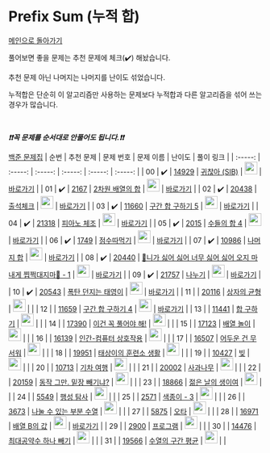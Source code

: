 # Prefix Sum (누적 합)

[메인으로 돌아가기](https://github.com/tony9402/baekjoon)

풀어보면 좋을 문제는 추천 문제에 체크(:heavy_check_mark:) 해놨습니다.

추천 문제 아닌 나머지는 나머지를 난이도 섞었습니다.

누적합은 단순히 이 알고리즘만 사용하는 문제보다 누적합과 다른 알고리즘을 섞어 쓰는 경우가 많습니다.

<br>

***❗️❗️꼭 문제를 순서대로 안풀어도 됩니다.❗️❗️***

[백준 문제집](https://www.acmicpc.net/workbook/view/7274)
|          순번          |        추천 문제         |        문제 번호         |        문제 이름         |         난이도          |        풀이 링크         |
| :-----: | :-----: | :-----: | :-----: | :-----: | :-----: |
| 00 |  :heavy_check_mark:  | <a href="https://www.acmicpc.net/problem/14929" target="_blank">14929</a> | <a href="https://www.acmicpc.net/problem/14929" target="_blank">귀찮아 (SIB)</a> | <img height="25px" width="25px" src="https://static.solved.ac/tier_small/6.svg"/> | <a href="./../solution/prefix_sum/14929">바로가기</a> |
| 01 |  :heavy_check_mark:  | <a href="https://www.acmicpc.net/problem/2167" target="_blank">2167</a> | <a href="https://www.acmicpc.net/problem/2167" target="_blank">2차원 배열의 합</a> | <img height="25px" width="25px" src="https://static.solved.ac/tier_small/6.svg"/> | <a href="./../solution/prefix_sum/2167">바로가기</a> |
| 02 |  :heavy_check_mark:  | <a href="https://www.acmicpc.net/problem/20438" target="_blank">20438</a> | <a href="https://www.acmicpc.net/problem/20438" target="_blank">출석체크</a> | <img height="25px" width="25px" src="https://static.solved.ac/tier_small/9.svg"/> | <a href="./../solution/prefix_sum/20438">바로가기</a> |
| 03 |  :heavy_check_mark:  | <a href="https://www.acmicpc.net/problem/11660" target="_blank">11660</a> | <a href="https://www.acmicpc.net/problem/11660" target="_blank">구간 합 구하기 5</a> | <img height="25px" width="25px" src="https://static.solved.ac/tier_small/10.svg"/> | <a href="./../solution/prefix_sum/11660">바로가기</a> |
| 04 |  :heavy_check_mark:  | <a href="https://www.acmicpc.net/problem/21318" target="_blank">21318</a> | <a href="https://www.acmicpc.net/problem/21318" target="_blank">피아노 체조</a> | <img height="25px" width="25px" src="https://static.solved.ac/tier_small/10.svg"/> | <a href="./../solution/prefix_sum/21318">바로가기</a> |
| 05 |  :heavy_check_mark:  | <a href="https://www.acmicpc.net/problem/2015" target="_blank">2015</a> | <a href="https://www.acmicpc.net/problem/2015" target="_blank">수들의 합 4</a> | <img height="25px" width="25px" src="https://static.solved.ac/tier_small/12.svg"/> | <a href="./../solution/prefix_sum/2015">바로가기</a> |
| 06 |  :heavy_check_mark:  | <a href="https://www.acmicpc.net/problem/1749" target="_blank">1749</a> | <a href="https://www.acmicpc.net/problem/1749" target="_blank">점수따먹기</a> | <img height="25px" width="25px" src="https://static.solved.ac/tier_small/12.svg"/> | <a href="./../solution/prefix_sum/1749">바로가기</a> |
| 07 |  :heavy_check_mark:  | <a href="https://www.acmicpc.net/problem/10986" target="_blank">10986</a> | <a href="https://www.acmicpc.net/problem/10986" target="_blank">나머지 합</a> | <img height="25px" width="25px" src="https://static.solved.ac/tier_small/13.svg"/> | <a href="./../solution/prefix_sum/10986">바로가기</a> |
| 08 |  :heavy_check_mark:  | <a href="https://www.acmicpc.net/problem/20440" target="_blank">20440</a> | <a href="https://www.acmicpc.net/problem/20440" target="_blank">🎵니가 싫어 싫어 너무 싫어 싫어 오지 마 내게 찝쩍대지마🎵 - 1</a> | <img height="25px" width="25px" src="https://static.solved.ac/tier_small/13.svg"/> | <a href="./../solution/prefix_sum/20440">바로가기</a> |
| 09 |  :heavy_check_mark:  | <a href="https://www.acmicpc.net/problem/21757" target="_blank">21757</a> | <a href="https://www.acmicpc.net/problem/21757" target="_blank">나누기</a> | <img height="25px" width="25px" src="https://static.solved.ac/tier_small/14.svg"/> | <a href="./../solution/prefix_sum/21757">바로가기</a> |
| 10 |  :heavy_check_mark:  | <a href="https://www.acmicpc.net/problem/20543" target="_blank">20543</a> | <a href="https://www.acmicpc.net/problem/20543" target="_blank">폭탄 던지는 태영이</a> | <img height="25px" width="25px" src="https://static.solved.ac/tier_small/15.svg"/> | <a href="./../solution/prefix_sum/20543">바로가기</a> |
| 11 |                      | <a href="https://www.acmicpc.net/problem/20116" target="_blank">20116</a> | <a href="https://www.acmicpc.net/problem/20116" target="_blank">상자의 균형</a> | <img height="25px" width="25px" src="https://static.solved.ac/tier_small/8.svg"/> |                      |
| 12 |                      | <a href="https://www.acmicpc.net/problem/11659" target="_blank">11659</a> | <a href="https://www.acmicpc.net/problem/11659" target="_blank">구간 합 구하기 4</a> | <img height="25px" width="25px" src="https://static.solved.ac/tier_small/8.svg"/> | <a href="./../solution/prefix_sum/11659">바로가기</a> |
| 13 |                      | <a href="https://www.acmicpc.net/problem/11441" target="_blank">11441</a> | <a href="https://www.acmicpc.net/problem/11441" target="_blank">합 구하기</a> | <img height="25px" width="25px" src="https://static.solved.ac/tier_small/8.svg"/> |                      |
| 14 |                      | <a href="https://www.acmicpc.net/problem/17390" target="_blank">17390</a> | <a href="https://www.acmicpc.net/problem/17390" target="_blank">이건 꼭 풀어야 해!</a> | <img height="25px" width="25px" src="https://static.solved.ac/tier_small/8.svg"/> |                      |
| 15 |                      | <a href="https://www.acmicpc.net/problem/17123" target="_blank">17123</a> | <a href="https://www.acmicpc.net/problem/17123" target="_blank">배열 놀이</a> | <img height="25px" width="25px" src="https://static.solved.ac/tier_small/9.svg"/> |                      |
| 16 |                      | <a href="https://www.acmicpc.net/problem/16139" target="_blank">16139</a> | <a href="https://www.acmicpc.net/problem/16139" target="_blank">인간-컴퓨터 상호작용</a> | <img height="25px" width="25px" src="https://static.solved.ac/tier_small/10.svg"/> |                      |
| 17 |                      | <a href="https://www.acmicpc.net/problem/16507" target="_blank">16507</a> | <a href="https://www.acmicpc.net/problem/16507" target="_blank">어두운 건 무서워</a> | <img height="25px" width="25px" src="https://static.solved.ac/tier_small/10.svg"/> |                      |
| 18 |                      | <a href="https://www.acmicpc.net/problem/19951" target="_blank">19951</a> | <a href="https://www.acmicpc.net/problem/19951" target="_blank">태상이의 훈련소 생활</a> | <img height="25px" width="25px" src="https://static.solved.ac/tier_small/11.svg"/> |                      |
| 19 |                      | <a href="https://www.acmicpc.net/problem/10427" target="_blank">10427</a> | <a href="https://www.acmicpc.net/problem/10427" target="_blank">빚</a> | <img height="25px" width="25px" src="https://static.solved.ac/tier_small/11.svg"/> |                      |
| 20 |                      | <a href="https://www.acmicpc.net/problem/10713" target="_blank">10713</a> | <a href="https://www.acmicpc.net/problem/10713" target="_blank">기차 여행</a> | <img height="25px" width="25px" src="https://static.solved.ac/tier_small/11.svg"/> |                      |
| 21 |                      | <a href="https://www.acmicpc.net/problem/20002" target="_blank">20002</a> | <a href="https://www.acmicpc.net/problem/20002" target="_blank">사과나무</a> | <img height="25px" width="25px" src="https://static.solved.ac/tier_small/11.svg"/> |                      |
| 22 |                      | <a href="https://www.acmicpc.net/problem/20159" target="_blank">20159</a> | <a href="https://www.acmicpc.net/problem/20159" target="_blank">동작 그만. 밑장 빼기냐?</a> | <img height="25px" width="25px" src="https://static.solved.ac/tier_small/11.svg"/> |                      |
| 23 |                      | <a href="https://www.acmicpc.net/problem/18866" target="_blank">18866</a> | <a href="https://www.acmicpc.net/problem/18866" target="_blank">젊은 날의 생이여</a> | <img height="25px" width="25px" src="https://static.solved.ac/tier_small/11.svg"/> |                      |
| 24 |                      | <a href="https://www.acmicpc.net/problem/5549" target="_blank">5549</a> | <a href="https://www.acmicpc.net/problem/5549" target="_blank">행성 탐사</a> | <img height="25px" width="25px" src="https://static.solved.ac/tier_small/11.svg"/> |                      |
| 25 |                      | <a href="https://www.acmicpc.net/problem/2571" target="_blank">2571</a> | <a href="https://www.acmicpc.net/problem/2571" target="_blank">색종이 - 3</a> | <img height="25px" width="25px" src="https://static.solved.ac/tier_small/13.svg"/> |                      |
| 26 |                      | <a href="https://www.acmicpc.net/problem/3673" target="_blank">3673</a> | <a href="https://www.acmicpc.net/problem/3673" target="_blank">나눌 수 있는 부분 수열</a> | <img height="25px" width="25px" src="https://static.solved.ac/tier_small/13.svg"/> |                      |
| 27 |                      | <a href="https://www.acmicpc.net/problem/5875" target="_blank">5875</a> | <a href="https://www.acmicpc.net/problem/5875" target="_blank">오타</a> | <img height="25px" width="25px" src="https://static.solved.ac/tier_small/13.svg"/> |                      |
| 28 |                      | <a href="https://www.acmicpc.net/problem/16971" target="_blank">16971</a> | <a href="https://www.acmicpc.net/problem/16971" target="_blank">배열 B의 값</a> | <img height="25px" width="25px" src="https://static.solved.ac/tier_small/13.svg"/> | <a href="./../solution/prefix_sum/16971">바로가기</a> |
| 29 |                      | <a href="https://www.acmicpc.net/problem/2900" target="_blank">2900</a> | <a href="https://www.acmicpc.net/problem/2900" target="_blank">프로그램</a> | <img height="25px" width="25px" src="https://static.solved.ac/tier_small/13.svg"/> |                      |
| 30 |                      | <a href="https://www.acmicpc.net/problem/14476" target="_blank">14476</a> | <a href="https://www.acmicpc.net/problem/14476" target="_blank">최대공약수 하나 빼기</a> | <img height="25px" width="25px" src="https://static.solved.ac/tier_small/14.svg"/> |                      |
| 31 |                      | <a href="https://www.acmicpc.net/problem/19566" target="_blank">19566</a> | <a href="https://www.acmicpc.net/problem/19566" target="_blank">수열의 구간 평균</a> | <img height="25px" width="25px" src="https://static.solved.ac/tier_small/14.svg"/> |                      |
